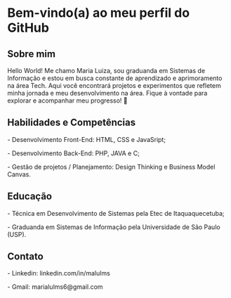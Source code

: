 <h1>Bem-vindo(a) ao meu perfil do GitHub</h1>
<h2>Sobre mim</h2>
<p>Hello World! Me chamo Maria Luiza, sou graduanda em Sistemas de Informação e estou em busca constante de aprendizado e aprimoramento na área Tech. Aqui você encontrará projetos e experimentos que refletem minha jornada e meu desenvolvimento na área. Fique à vontade para explorar e acompanhar meu progresso! 🚀

<h2>Habilidades e Competências</h2>
<p> - Desenvolvimento Front-End: HTML, CSS e JavaSript;
<p> - Desenvolvimento Back-End: PHP, JAVA e C;
<p> - Gestão de projetos / Planejamento: Design Thinking e Business Model Canvas. 

<h2>Educação</h2>
<p> - Técnica em Desenvolvimento de Sistemas pela Etec de Itaquaquecetuba;
<p> - Graduanda em Sistemas de Informação pela Universidade de São Paulo (USP).

<h2>Contato</h2>
<p> - Linkedin: linkedin.com/in/malulms
<p> - Gmail: marialulms6@gmail.com
